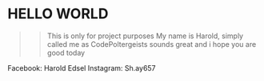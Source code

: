 # HELLO WORLD

 >> This is only for project purposes
 >> My name is Harold, simply called me as CodePoltergeists sounds great and i hope you are good today
 
 Facebook: Harold Edsel
 Instagram: Sh.ay657
